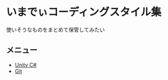 # いまでぃコーディングスタイル集

使いそうなものをまとめて保管してみたい

## メニュー

- [Unity C#](styles/unity.md)
- [Git](styles/git.md)
